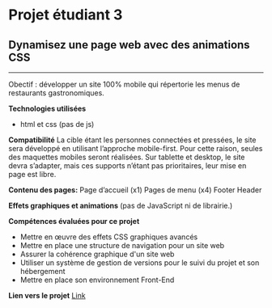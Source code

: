 # Projet étudiant 3

## Dynamisez une page web avec des animations CSS
---
Obectif : développer un site 100% mobile qui répertorie les menus de restaurants gastronomiques.

**Technologies utilisées**
* html et css (pas de js)

**Compatibilité**
La cible étant les personnes connectées et pressées, le site sera développé en utilisant l’approche mobile-first. Pour cette raison, seules des maquettes mobiles seront réalisées.
Sur tablette et desktop, le site devra s’adapter, mais ces supports n’étant pas prioritaires, leur mise en page est libre.

**Contenu des pages:**
Page d’accueil (x1)
Pages de menu (x4)
Footer
Header

**Effets graphiques et animations**
(pas de JavaScript ni de librairie.)

**Compétences évaluées pour ce projet**
* Mettre en œuvre des effets CSS graphiques avancés
* Mettre en place une structure de navigation pour un site web
* Assurer la cohérence graphique d'un site web
* Utiliser un système de gestion de versions pour le suivi du projet et son hébergement
* Mettre en place son environnement Front-End

**Lien vers le projet**
[Link](https://thomasmasso.github.io/Projet_3/)
